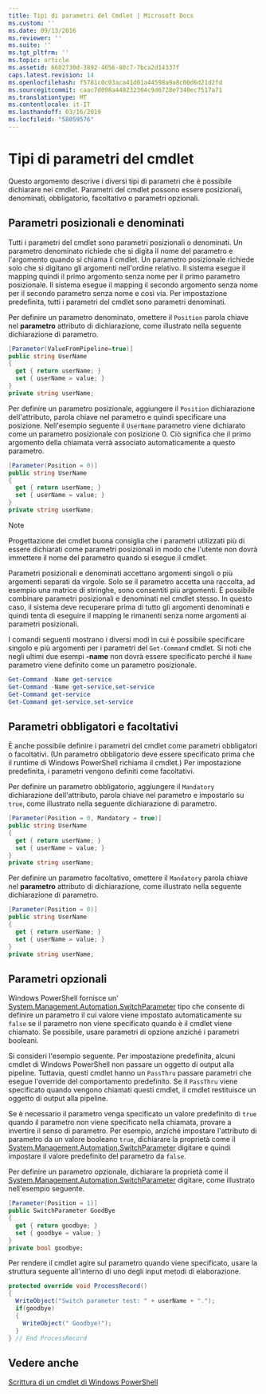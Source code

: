 ```yaml
---
title: Tipi di parametri del Cmdlet | Microsoft Docs
ms.custom: ''
ms.date: 09/13/2016
ms.reviewer: ''
ms.suite: ''
ms.tgt_pltfrm: ''
ms.topic: article
ms.assetid: 6602730d-3892-4656-80c7-7bca2d14337f
caps.latest.revision: 14
ms.openlocfilehash: f5781c0c03aca41d01a44598a9a8c00d6d21d2fd
ms.sourcegitcommit: caac7d098a448232304c9d6728e7340ec7517a71
ms.translationtype: MT
ms.contentlocale: it-IT
ms.lasthandoff: 03/16/2019
ms.locfileid: "58059576"
---
```

# <a name="types-of-cmdlet-parameters"></a>Tipi di parametri del cmdlet

Questo argomento descrive i diversi tipi di parametri che è possibile dichiarare nei cmdlet. Parametri del cmdlet possono essere posizionali, denominati, obbligatorio, facoltativo o parametri opzionali.

## <a name="positional-and-named-parameters"></a>Parametri posizionali e denominati

Tutti i parametri del cmdlet sono parametri posizionali o denominati. Un parametro denominato richiede che si digita il nome del parametro e l'argomento quando si chiama il cmdlet. Un parametro posizionale richiede solo che si digitano gli argomenti nell'ordine relativo. Il sistema esegue il mapping quindi il primo argomento senza nome per il primo parametro posizionale. Il sistema esegue il mapping il secondo argomento senza nome per il secondo parametro senza nome e così via. Per impostazione predefinita, tutti i parametri del cmdlet sono parametri denominati.

Per definire un parametro denominato, omettere il `Position` parola chiave nel **parametro** attributo di dichiarazione, come illustrato nella seguente dichiarazione di parametro.

```csharp
[Parameter(ValueFromPipeline=true)]
public string UserName
{
  get { return userName; }
  set { userName = value; }
}
private string userName;
```

Per definire un parametro posizionale, aggiungere il `Position` dichiarazione dell'attributo, parola chiave nel parametro e quindi specificare una posizione. Nell'esempio seguente il `UserName` parametro viene dichiarato come un parametro posizionale con posizione 0. Ciò significa che il primo argomento della chiamata verrà associato automaticamente a questo parametro.

```csharp
[Parameter(Position = 0)]
public string UserName
{
  get { return userName; }
  set { userName = value; }
}
private string userName;
```

> [!NOTE]
> Progettazione dei cmdlet buona consiglia che i parametri utilizzati più di essere dichiarati come parametri posizionali in modo che l'utente non dovrà immettere il nome del parametro quando si esegue il cmdlet.

Parametri posizionali e denominati accettano argomenti singoli o più argomenti separati da virgole. Solo se il parametro accetta una raccolta, ad esempio una matrice di stringhe, sono consentiti più argomenti. È possibile combinare parametri posizionali e denominati nel cmdlet stesso. In questo caso, il sistema deve recuperare prima di tutto gli argomenti denominati e quindi tenta di eseguire il mapping le rimanenti senza nome argomenti ai parametri posizionali.

I comandi seguenti mostrano i diversi modi in cui è possibile specificare singolo e più argomenti per i parametri del `Get-Command` cmdlet. Si noti che negli ultimi due esempi **-name** non dovrà essere specificato perché il `Name` parametro viene definito come un parametro posizionale.

```powershell
Get-Command -Name get-service
Get-Command -Name get-service,set-service
Get-Command get-service
Get-Command get-service,set-service
```

## <a name="mandatory-and-optional-parameters"></a>Parametri obbligatori e facoltativi

È anche possibile definire i parametri del cmdlet come parametri obbligatori o facoltativi. (Un parametro obbligatorio deve essere specificato prima che il runtime di Windows PowerShell richiama il cmdlet.)  Per impostazione predefinita, i parametri vengono definiti come facoltativi.

Per definire un parametro obbligatorio, aggiungere il `Mandatory` dichiarazione dell'attributo, parola chiave nel parametro e impostarlo su `true`, come illustrato nella seguente dichiarazione di parametro.

```csharp
[Parameter(Position = 0, Mandatory = true)]
public string UserName
{
  get { return userName; }
  set { userName = value; }
}
private string userName;
```

Per definire un parametro facoltativo, omettere il `Mandatory` parola chiave nel **parametro** attributo di dichiarazione, come illustrato nella seguente dichiarazione di parametro.

```csharp
[Parameter(Position = 0)]
public string UserName
{
  get { return userName; }
  set { userName = value; }
}
private string userName;
```

## <a name="switch-parameters"></a>Parametri opzionali

Windows PowerShell fornisce un' [System.Management.Automation.SwitchParameter](/dotnet/api/System.Management.Automation.SwitchParameter) tipo che consente di definire un parametro il cui valore viene impostato automaticamente su `false` se il parametro non viene specificato quando è il cmdlet viene chiamato. Se possibile, usare parametri di opzione anziché i parametri booleani.

Si consideri l'esempio seguente. Per impostazione predefinita, alcuni cmdlet di Windows PowerShell non passare un oggetto di output alla pipeline. Tuttavia, questi cmdlet hanno un `PassThru` passare parametri che esegue l'override del comportamento predefinito. Se il `PassThru` viene specificato quando vengono chiamati questi cmdlet, il cmdlet restituisce un oggetto di output alla pipeline.

Se è necessario il parametro venga specificato un valore predefinito di `true` quando il parametro non viene specificato nella chiamata, provare a invertire il senso di parametro. Per esempio, anziché impostare l'attributo di parametro da un valore booleano `true`, dichiarare la proprietà come il [System.Management.Automation.SwitchParameter](/dotnet/api/System.Management.Automation.SwitchParameter) digitare e quindi impostare il valore predefinito del parametro da `false`.

Per definire un parametro opzionale, dichiarare la proprietà come il [System.Management.Automation.SwitchParameter](/dotnet/api/System.Management.Automation.SwitchParameter) digitare, come illustrato nell'esempio seguente.

```csharp
[Parameter(Position = 1)]
public SwitchParameter GoodBye
{
  get { return goodbye; }
  set { goodbye = value; }
}
private bool goodbye;
```

Per rendere il cmdlet agire sul parametro quando viene specificato, usare la struttura seguente all'interno di uno degli input metodi di elaborazione.

```csharp
protected override void ProcessRecord()
{
  WriteObject("Switch parameter test: " + userName + ".");
  if(goodbye)
  {
    WriteObject(" Goodbye!");
  }
} // End ProcessRecord
```

## <a name="see-also"></a>Vedere anche

[Scrittura di un cmdlet di Windows PowerShell](./writing-a-windows-powershell-cmdlet.md)
